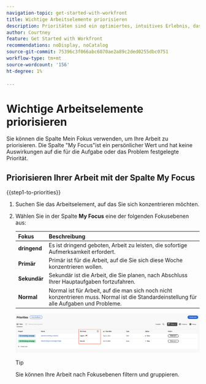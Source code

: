```yaml
---
navigation-topic: get-started-with-workfront
title: Wichtige Arbeitselemente priorisieren
description: Prioritäten sind ein optimiertes, intuitives Erlebnis, das auf Aufgabenbesitzer zugeschnitten ist.
author: Courtney
feature: Get Started with Workfront
recommendations: noDisplay, noCatalog
source-git-commit: 75396c3f066abc6070ae2a89c2ded0255dbc0751
workflow-type: tm+mt
source-wordcount: '156'
ht-degree: 1%

---
```



# Wichtige Arbeitselemente priorisieren

Sie können die Spalte Mein Fokus verwenden, um Ihre Arbeit zu priorisieren. Die Spalte &quot;My Focus&quot;ist ein persönlicher Wert und hat keine Auswirkungen auf die für die Aufgabe oder das Problem festgelegte Priorität.

## Priorisieren Ihrer Arbeit mit der Spalte My Focus

{{step1-to-priorities}}

1. Suchen Sie das Arbeitselement, auf das Sie sich konzentrieren möchten.
1. Wählen Sie in der Spalte **My Focus** eine der folgenden Fokusebenen aus:

   | Fokus | Beschreibung |
   |-----------|-------------|
   | **dringend** | Es ist dringend geboten, Arbeit zu leisten, die sofortige Aufmerksamkeit erfordert. |
   | **Primär** | Primär ist für die Arbeit, auf die Sie sich diese Woche konzentrieren wollen. |
   | **Sekundär** | Sekundär ist die Arbeit, die Sie planen, nach Abschluss Ihrer Hauptaufgaben fortzufahren. |
   | **Normal** | Normal ist für Arbeit, auf die man sich noch nicht konzentrieren muss.  Normal ist die Standardeinstellung für alle Aufgaben und Probleme. |

   ![](assets/my-focus.png)

   >[!TIP]
   >
   >Sie können Ihre Arbeit nach Fokusebenen filtern und gruppieren.

